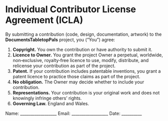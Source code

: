 # Individual Contributor License Agreement (ICLA)

By submitting a contribution (code, design, documentation, artwork) to the **DocumentsTabletopPals** project,
you (“You”) agree:

1. **Copyright.** You own the contribution or have authority to submit it.
2. **Licence to Owner.** You grant the project Owner a perpetual, worldwide, non‑exclusive, royalty‑free licence to use, modify, distribute, and relicense your contribution as part of the project.
3. **Patent.** If your contribution includes patentable inventions, you grant a patent licence to practice those claims as part of the project.
4. **No obligation.** The Owner may decide whether to include your contribution.
5. **Representations.** Your contribution is your original work and does not knowingly infringe others’ rights.
6. **Governing Law.** England and Wales.

Name: __________________   Email: __________________   Date: __________
